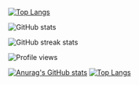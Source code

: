 



[![Top Langs](https://github-readme-stats.vercel.app/api/top-langs/?username=OmniaRafat232111121)](https://github.com/anuraghazra/github-readme-stats)

![GitHub stats](https://github-readme-stats.vercel.app/api?username=OmniaRafat232111121&show_icons=true&count_private=true)  



![GitHub streak stats](https://github-readme-streak-stats.herokuapp.com/?user=OmniaRafat232111121)  

![Profile views](https://gpvc.arturio.dev/OmniaRafat232111121) 


[![Anurag's GitHub stats](https://github-readme-stats.vercel.app/api?username=OmniaRafat232111121)](https://github.com/anuraghazra/github-readme-stats)
[![Top Langs](https://github-readme-stats.vercel.app/api/top-langs/?username=OmniaRafat232111121&layout=compact)](https://github.com/anuraghazra/github-readme-stats)


